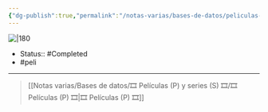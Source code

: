 ```yaml
---
{"dg-publish":true,"permalink":"/notas-varias/bases-de-datos/peliculas-p-y-series-s/p-one-piece-film-red/"}
---
```



![|180](https://m.media-amazon.com/images/M/MV5BODY4OWM5M2UtM2Y1Yi00YjAyLTlhMDktMDkzZjFmMjI5MmI5XkEyXkFqcGdeQXVyMTA1NjQyNjkw._V1_SX300.jpg)

- Status:: #Completed 
- #peli 

---

> [[Notas varias/Bases de datos/🎞️ Películas (P) y series (S) 🎞️/🎞️ Películas (P) 🎞️\|🎞️ Películas (P) 🎞️]]